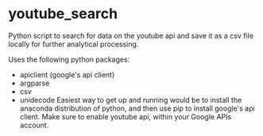 # youtube_search

Python script to search for data on the youtube api and save it as a csv file locally for further analytical processing.

Uses the following python packages:
  - apiclient (google's api client)
  - argparse
  - csv
  - unidecode
Easiest way to get up and running would be to install the anaconda distribution of python, 
and then use pip to install google's api client. Make sure to enable youtube api, within your Google APIs account.
